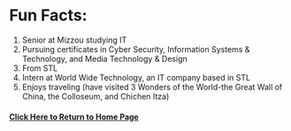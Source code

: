 # Fun Facts:

1. Senior at Mizzou studying IT
2. Pursuing certificates in Cyber Security, Information Systems & Technology, and Media Technology & Design
3. From STL
4. Intern at World Wide Technology, an IT company based in STL
5. Enjoys traveling (have visited 3 Wonders of the World-the Great Wall of China, the Colloseum, and Chichen Itza)

#### [Click Here to Return to Home Page](https://github.com/rwn3x/Markdown-Pages/blob/main/README.md)
